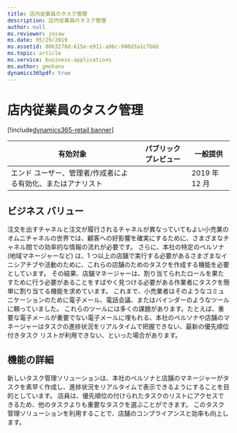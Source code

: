 ```yaml
---
title: 店内従業員のタスク管理
description: 店内従業員のタスク管理
author: null
ms.reviewer: josaw
ms.date: 05/29/2019
ms.assetid: 8063278d-615e-e911-a96c-000d3a1c7bbb
ms.topic: article
ms.service: business-applications
ms.author: gmohanv
dynamics365pdf: true
---
```

# 店内従業員のタスク管理
[!include[dynamics365-retail banner](../includes/dynamics365-retail.md)]

| 有効対象    |  パブリック プレビュー | 一般提供 | 
| ---------- | ---------- |---------- |
|エンド ユーザー、管理者/作成者による有効化、またはアナリスト|| 2019 年 12 月|


## ビジネス バリュー
<!-- bv start -->
注文を出すチャネルと注文が履行されるチャネルが異なっていてもよい小売業のオムニチャネルの世界では、顧客への好影響を確実にするために、さまざまなチャネル間での効率的な情報の流れが必要です。 さらに、本社の特定のペルソナ (地域マネージャーなど) は、1 つ以上の店舗で実行する必要があるさまざまなイニシアチブや活動のために、これらの店舗のためのタスクを作成する機能を必要としています。 その結果、店舗マネージャーは、割り当てられたロールを果たすために行う必要があることをすばやく見つける必要がある作業者にタスクを簡単に割り当てる機能を求めています。 これまで、小売業者はそのようなコミュニケーションのために電子メール、電話会議、またはバインダーのようなツールに頼っていました。 これらのツールには多くの課題があります。たとえば、重要な電子メールが重要でない電子メールに埋もれる、本社のペルソナや店舗のマネージャーはタスクの進捗状況をリアルタイムで把握できない、最新の優先順位付きタスク リストが利用できない、といった場合があります。   
<!-- bv end -->



## 機能の詳細
<!--feature detail start -->
新しいタスク管理ソリューションは、本社のペルソナと店舗のマネージャーがタスクを素早く作成し、進捗状況をリアルタイムで表示できるようにすることを目的としています。 店員は、優先順位の付けられたタスクのリストにアクセスできるため、他のタスクよりも重要なタスクを選ぶことができます。 このタスク管理ソリューションを利用することで、店舗のコンプライアンスと効率も向上します。 


<!--feature detail end -->










